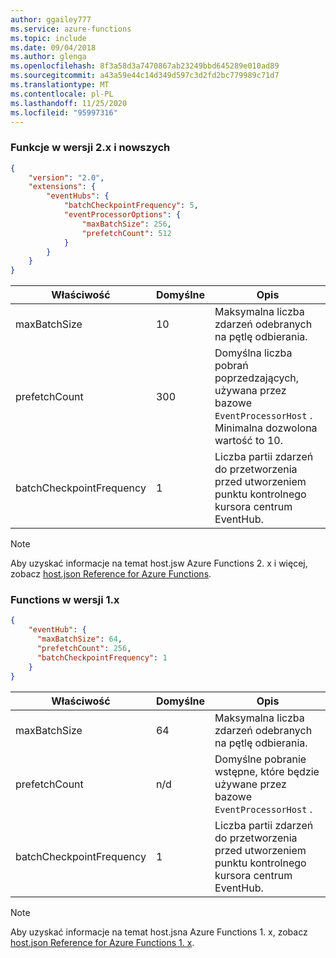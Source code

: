 ```yaml
---
author: ggailey777
ms.service: azure-functions
ms.topic: include
ms.date: 09/04/2018
ms.author: glenga
ms.openlocfilehash: 8f3a58d3a7470867ab23249bbd645289e010ad89
ms.sourcegitcommit: a43a59e44c14d349d597c3d2fd2bc779989c71d7
ms.translationtype: MT
ms.contentlocale: pl-PL
ms.lasthandoff: 11/25/2020
ms.locfileid: "95997316"
---
```

### <a name="functions-2x-and-higher"></a>Funkcje w wersji 2.x i nowszych

```json
{
    "version": "2.0",
    "extensions": {
        "eventHubs": {
            "batchCheckpointFrequency": 5,
            "eventProcessorOptions": {
                "maxBatchSize": 256,
                "prefetchCount": 512
            }
        }
    }
}  
```

|Właściwość  |Domyślne | Opis |
|---------|---------|---------|
|maxBatchSize|10|Maksymalna liczba zdarzeń odebranych na pętlę odbierania.|
|prefetchCount|300|Domyślna liczba pobrań poprzedzających, używana przez bazowe `EventProcessorHost` . Minimalna dozwolona wartość to 10.|
|batchCheckpointFrequency|1|Liczba partii zdarzeń do przetworzenia przed utworzeniem punktu kontrolnego kursora centrum EventHub.|

> [!NOTE]
> Aby uzyskać informacje na temat host.jsw Azure Functions 2. x i więcej, zobacz [host.json Reference for Azure Functions](../articles/azure-functions/functions-host-json.md).

### <a name="functions-1x"></a>Functions w wersji 1.x

```json
{
    "eventHub": {
      "maxBatchSize": 64,
      "prefetchCount": 256,
      "batchCheckpointFrequency": 1
    }
}
```

|Właściwość  |Domyślne | Opis |
|---------|---------|---------| 
|maxBatchSize|64|Maksymalna liczba zdarzeń odebranych na pętlę odbierania.|
|prefetchCount|n/d|Domyślne pobranie wstępne, które będzie używane przez bazowe `EventProcessorHost` .| 
|batchCheckpointFrequency|1|Liczba partii zdarzeń do przetworzenia przed utworzeniem punktu kontrolnego kursora centrum EventHub.| 

> [!NOTE]
> Aby uzyskać informacje na temat host.jsna Azure Functions 1. x, zobacz [host.json Reference for Azure Functions 1. x](../articles/azure-functions/functions-host-json-v1.md).
